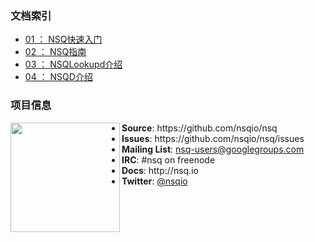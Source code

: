 ### 文档索引

+ [01 ： NSQ快速入门](https://github.com/feixiao/nsq-0.3.7/blob/master/docs/01_nsq_qk.md)
+ [02 ： NSQ指南](http://udn.yyuap.com/doc/wiki/project/nsq-guide/index.html)
+ [03 ： NSQLookupd介绍](https://github.com/feixiao/nsq-0.3.7/blob/master/docs/02_nsqlookupd.md)
+ [04 ： NSQD介绍](https://github.com/feixiao/nsq-0.3.7/blob/master/docs/03_nsqd.md)
### 项目信息
<p align="center">
<img align="left" width="175" src="http://nsq.io/static/img/nsq_blue.png">
<ul>
<li><strong>Source</strong>: https://github.com/nsqio/nsq
<li><strong>Issues</strong>: https://github.com/nsqio/nsq/issues
<li><strong>Mailing List</strong>: <a href="https://groups.google.com/d/forum/nsq-users">nsq-users@googlegroups.com</a>
<li><strong>IRC</strong>: #nsq on freenode
<li><strong>Docs</strong>: http://nsq.io
<li><strong>Twitter</strong>: <a href="https://twitter.com/nsqio">@nsqio</a>
</ul>
</p>
